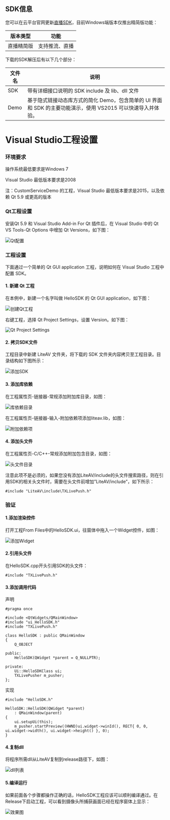 ## SDK信息

您可以在云平台官网更新[直播SDK](http://tcecqpoc.fsphere.cn/document/product/454/7873#Windows)，目前Windows端版本仅推出精简版功能：

| 版本类型  | 功能      |
| ----- | ------- |
| 直播精简版 | 支持推流、直播 |

下载的SDK解压后有以下几个部分：

| 文件名  | 说明                                       |
| ---- | ---------------------------------------- |
| SDK  | 带有详细接口说明的 SDK include 及 lib、dll 文件       |
| Demo | 基于隐式链接动态库方式的简化 Demo，包含简单的 UI 界面和 SDK 的主要功能演示，使用 VS2015 可以快速导入并体验。 |



# Visual Studio工程设置

### 环境要求

操作系统最低要求是Windows 7

Visual Studio 最低版本要求是2008

注：CustomServiceDemo 的工程，Visual Studio 最低版本要求是2015，以及依赖 Qt 5.9 或更高的版本

### Qt工程设置

安装Qt 5.9 和 Visual Studio Add-in For Qt 插件后，在 Visual Studio 中的 Qt VS Tools-Qt Options 中增加 Qt Versions，如下图：

 ![Qt配置](http://imgcache.tcecqpoc.fsphere.cn/image/mc.qcloudimg.com/static/img/346ddef0ba104dc80d9c97c26cbb491c/image.png)

 

### 工程设置

下面通过一个简单的 Qt GUI application 工程，说明如何在 Visual Studio 工程中配置 SDK。

#### 1. 新建 Qt 工程

在本例中，新建一个名字叫做 HelloSDK 的 Qt GUI application，如下图：

![创建Qt工程](http://imgcache.tcecqpoc.fsphere.cn/image/mc.qcloudimg.com/static/img/534bd4cce457177fcfa881f6210c94c7/image.png)



右键工程，选择 Qt Project Settings，设置 Version。如下图：

![Qt Project Settings](http://imgcache.tcecqpoc.fsphere.cn/image/mc.qcloudimg.com/static/img/dae8799af9bff189aa3d99c6e1bd1dea/projectSettings.png)



#### 2. 拷贝SDK文件

工程目录中新建 LiteAV 文件夹，将下载的 SDK 文件夹内容拷贝至工程目录。目录结构如下图所示：

![添加SDK](http://imgcache.tcecqpoc.fsphere.cn/image/mc.qcloudimg.com/static/img/9711459381060166cb58d377ab012ef4/image.png)



#### 3. 添加库依赖

在工程属性页-链接器-常规添加附加库目录，如图：

![库依赖目录](http://imgcache.tcecqpoc.fsphere.cn/image/mc.qcloudimg.com/static/img/c3d07c0e1ef204769c9f225a45ae8ddb/image.png)

 

在工程属性页-链接器-输入-附加依赖项添加liteav.lib，如图：

![附加依赖项](http://imgcache.tcecqpoc.fsphere.cn/image/mc.qcloudimg.com/static/img/0622a4c4de74fe428fec29a5a77ccf7c/image.png)



#### 4. 添加头文件

在工程属性页-C/C++-常规添加附加包含目录，如图：

![头文件目录](http://imgcache.tcecqpoc.fsphere.cn/image/mc.qcloudimg.com/static/img/3cb935ab16af77b328feb7798a68ccf2/image.png)



注意此项不是必须的，如果您没有添加LiteAV/include的头文件搜索路径，则在引用SDK的相关头文件时，需要在头文件前增加”LiteAV/include”，如下所示：

```
#include "LiteAV\include\TXLivePush.h"
```



### 验证

#### 1.添加渲染控件

打开工程From Files中的HelloSDK.ui，往窗体中拖入一个Widget控件，如图：

![添加Widget](http://imgcache.tcecqpoc.fsphere.cn/image/mc.qcloudimg.com/static/img/b66c3b6e742172a31f84449f4c05c232/image.png)



#### 2.引用头文件

在HelloSDK.cpp开头引用SDK的头文件：

```
#include "TXLivePush.h"
```



#### 3.添加调用代码

声明

```
#pragma once

#include <QtWidgets/QMainWindow>
#include "ui_HelloSDK.h"
#include "TXLivePush.h"

class HelloSDK : public QMainWindow
{
	Q_OBJECT

public:
	HelloSDK(QWidget *parent = Q_NULLPTR);

private:
	Ui::HelloSDKClass ui;
	TXLivePusher m_pusher;
};
```

实现

```
#include "HelloSDK.h"

HelloSDK::HelloSDK(QWidget *parent)
	: QMainWindow(parent)
{
	ui.setupUi(this);
	m_pusher.startPreview((HWND)ui.widget->winId(), RECT{ 0, 0, ui.widget->width(), ui.widget->height() }, 0);
}
```



#### 4.复制dll

将程序所需dll从LiteAV复制到release路径下，如图：

![dll列表](http://imgcache.tcecqpoc.fsphere.cn/image/mc.qcloudimg.com/static/img/5106cb967e9c43e8ae39b1ed6824bcab/image1.png )



#### 5.编译运行

如果前面各个步骤都操作正确的话，HelloSDK工程应该可以顺利编译通过。在Release下启动工程，可以看到摄像头所捕获画面已经在程序窗体上显示：

![效果图](http://imgcache.tcecqpoc.fsphere.cn/image/mc.qcloudimg.com/static/img/f65f857ac26d5ca67653953381cbd3e9/image.png)
